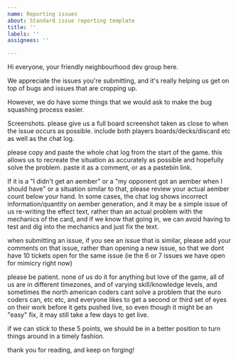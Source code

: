 ```yaml
---
name: Reporting issues
about: Standard issue reporting template
title: ''
labels: ''
assignees: ''

---
```


Hi everyone, your friendly neighbourhood dev group here.

We appreciate the issues you're submitting, and it's really helping us get on top of bugs and issues that are cropping up.

However, we do have some things that we would ask to make the bug squashing process easier.

Screenshots. please give us a full board screenshot taken as close to when the issue occurs as possible. include both players boards/decks/discard etc as well as the chat log.

please copy and paste the whole chat log from the start of the game. this allows us to recreate the situation as accurately as possible and hopefully solve the problem. paste it as a comment, or as a pastebin link.

If it is a "I didn't get an aember" or a "my opponent got an aember when I should have" or a situation similar to that, please review your actual aember count below your hand. In some cases, the chat log shows incorrect information/quantity on aember generation, and it may be a simple issue of us re-writing the effect text, rather than an actual problem with the mechanics of the card, and if we know that going in, we can avoid having to test and dig into the mechanics and just fix the text.

when submitting an issue, if you see an issue that is similar, please add your comments on that issue, rather than opening a new issue, so that we dont have 10 tickets open for the same issue (ie the 6 or 7 issues we have open for mimicry right now)

please be patient. none of us do it for anything but love of the game, all of us are in different timezones, and of varying skill/knowledge levels, and sometimes the north american coders cant solve a problem that the euro coders can, etc etc, and everyone likes to get a second or third set of eyes on their work before it gets pushed live, so even though it might be an "easy" fix, it may still take a few days to get live.

if we can stick to these 5 points, we should be in a better position to turn things around in a timely fashion.

thank you for reading, and keep on forging!
